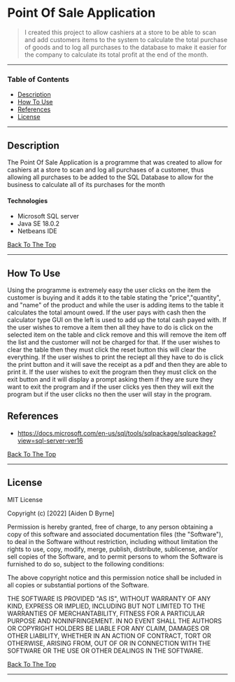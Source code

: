 # Point Of Sale Application



>I created this project to allow cashiers at a store to be able to scan and add customers items to the system to calculate the total purchase of goods and to log all purchases to the database to make it easier for the company to calculate its total profit at the end of the month.

---

### Table of Contents


- [Description](#description)
- [How To Use](#how-to-use)
- [References](#references)
- [License](#license)


---

## Description

The Point Of Sale Application  is a programme that was created to allow for cashiers at a store to scan and log all purchases of a customer, thus allowing all purchases
to be added to the SQL Database to allow for the business to calculate all of its purchases for the month

#### Technologies

- Microsoft SQL server
- Java SE 18.0.2
- Netbeans IDE


[Back To The Top](#read-me-template)

---

## How To Use
Using the programme is extremely easy the user clicks on the item the customer is buying and it adds it to the table stating the "price","quantity", and "name" of the product
and while the user is adding items to the table it calculates the total amount owed. If the user pays with cash then the calculator type
GUI on the left is used to add up the total cash payed with. If the user wishes to remove a item then all they have to do is click on the selected item on the table
and click remove and this will remove the item off the list and the customer will not be charged for that. If the user wishes to clear the table then they must click the reset
button this will clear the everything. If the user wishes to print the reciept all they have to do is click the print button and it will save the receipt as a pdf and then 
they are able to print it. If the user wishes to exit the program then they must click on the exit button and it will display a prompt asking them if they are sure they
want to exit the program and if the user clicks yes then they will exit the program but if the user clicks no then the user will stay in the program.








## References
 - https://docs.microsoft.com/en-us/sql/tools/sqlpackage/sqlpackage?view=sql-server-ver16
 
[Back To The Top](#read-me-template)

---

## License

MIT License

Copyright (c) [2022] [Aiden D Byrne]

Permission is hereby granted, free of charge, to any person obtaining a copy
of this software and associated documentation files (the "Software"), to deal
in the Software without restriction, including without limitation the rights
to use, copy, modify, merge, publish, distribute, sublicense, and/or sell
copies of the Software, and to permit persons to whom the Software is
furnished to do so, subject to the following conditions:

The above copyright notice and this permission notice shall be included in all
copies or substantial portions of the Software.

THE SOFTWARE IS PROVIDED "AS IS", WITHOUT WARRANTY OF ANY KIND, EXPRESS OR
IMPLIED, INCLUDING BUT NOT LIMITED TO THE WARRANTIES OF MERCHANTABILITY,
FITNESS FOR A PARTICULAR PURPOSE AND NONINFRINGEMENT. IN NO EVENT SHALL THE
AUTHORS OR COPYRIGHT HOLDERS BE LIABLE FOR ANY CLAIM, DAMAGES OR OTHER
LIABILITY, WHETHER IN AN ACTION OF CONTRACT, TORT OR OTHERWISE, ARISING FROM,
OUT OF OR IN CONNECTION WITH THE SOFTWARE OR THE USE OR OTHER DEALINGS IN THE
SOFTWARE.

[Back To The Top](#read-me-template)

---
